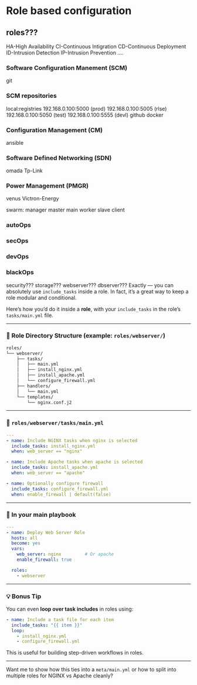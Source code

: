# Role based configuration
## roles???

HA-High Availability
CI-Continuous Intigration
CD-Continuous Deployment
ID-Intrusion Detection
IP-Intrusion Prevention
....

### Software Configuration Manement (SCM)
git
### SCM repositories
local:registries
  192.168.0.100:5000 (prod)
  192.168.0.100:5005 (rlse)
  192.168.0.100:5050 (test)
  192.168.0.100:5555 (devl)
github
docker

### Configuration Management (CM)
ansible
### Software Defined Networking (SDN)
omada Tp-Link
### Power Management (PMGR)
venus Victron-Energy

swarm:
manager master main 
worker slave client

### autoOps
### secOps
### devOps
### blackOps

security???
storage???
webserver???
dbserver???
Exactly — you can absolutely use `include_tasks` inside a role. In fact, it’s a great way to keep a role modular and conditional.

Here’s how you’d do it inside a **role**, with your `include_tasks` in the role’s `tasks/main.yml` file.

---

### 📁 Role Directory Structure (example: `roles/webserver/`)

```bash
roles/
└── webserver/
    ├── tasks/
    │   ├── main.yml
    │   ├── install_nginx.yml
    │   ├── install_apache.yml
    │   └── configure_firewall.yml
    ├── handlers/
    │   └── main.yml
    └── templates/
        └── nginx.conf.j2
```

---

### 📜 `roles/webserver/tasks/main.yml`

```yaml
---
- name: Include NGINX tasks when nginx is selected
  include_tasks: install_nginx.yml
  when: web_server == "nginx"

- name: Include Apache tasks when apache is selected
  include_tasks: install_apache.yml
  when: web_server == "apache"

- name: Optionally configure firewall
  include_tasks: configure_firewall.yml
  when: enable_firewall | default(false)
```

---

### 🧩 In your main playbook

```yaml
---
- name: Deploy Web Server Role
  hosts: all
  become: yes
  vars:
    web_server: nginx         # Or apache
    enable_firewall: true

  roles:
    - webserver
```

---

### 💡 Bonus Tip

You can even **loop over task includes** in roles using:

```yaml
- name: Include a task file for each item
  include_tasks: "{{ item }}"
  loop:
    - install_nginx.yml
    - configure_firewall.yml
```

This is useful for building step-driven workflows in roles.

---

Want me to show how this ties into a `meta/main.yml` or how to split into multiple roles for NGINX vs Apache cleanly?
